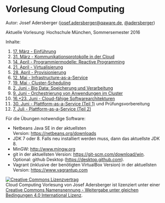 ﻿Vorlesung Cloud Computing
==============================================================================
Autor: Josef Adersberger (josef.adersberger@qaware.de, [@adersberger](https://twitter.com/adersberger))

Aktuelle Vorlesung: Hochschule München, Sommersemester 2016

Inhalte:

1. [17. März - Einführung](00-einfuehrung)
2. [31. März - Kommunikationsprotokolle in der Cloud](01-kommunikation)
3. [14. April - Programmiermodelle: Reactive Programming](02-programmiermodelle)
4. [21. April - Virtualisierung](03-virtualisierung)
5. [28. April - Provisionierung](04-provisionierung)
6. [12. Mai - Infrastructure-as-a-Service](05-iaas)
7. [19. Mai - Cluster-Scheduling](06-cluster-scheduling)
8. [2. Juni - Big Data: Speicherung und Verarbeitung](09-big-data)
9. [9. Juni - Orchestrierung von Anwendungen im Cluster](07-orchestrierung)
10. [16.+23. Juni - Cloud-fähige Softwarearchitekturen](08-cloud-architektur)
11. [30. Juni - Plattform-as-a-Service (Teil 1)](10-paas) und Prüfungsvorbereitung
12. [7. Juli - Plattform-as-a-Service (Teil 2)](10-paas)

Für die Übungen notwendige Software:

* Netbeans Java SE in der aktuellsten Version: https://netbeans.org/downloads
* JDK 7 oder 8. Falls neu installiert werden muss, dann das aktuellste JDK 8.
* MinGW: http://www.mingw.org
* git in der aktuellsten Version: https://git-scm.com/download/win. Optional: github Desktop (https://desktop.github.com). 
* Vagrant (inklusive der benötigten VirtualBox Version) in der aktuellsten Version: https://www.vagrantup.com


<a rel="license" href="http://creativecommons.org/licenses/by-sa/4.0/"><img alt="Creative Commons Lizenzvertrag" style="border-width:0" src="https://i.creativecommons.org/l/by-sa/4.0/88x31.png" /></a><br /><span xmlns:dct="http://purl.org/dc/terms/" href="http://purl.org/dc/dcmitype/Text" property="dct:title" rel="dct:type">Cloud Computing Vorlesung</span> von <span xmlns:cc="http://creativecommons.org/ns#" property="cc:attributionName">Josef Adersberger</span> ist lizenziert unter einer <a rel="license" href="http://creativecommons.org/licenses/by-sa/4.0/">Creative Commons Namensnennung - Weitergabe unter gleichen Bedingungen 4.0 International Lizenz</a>.
